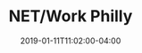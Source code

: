 ---
title: "NET/Work Philly"
date: "2019-01-11T11:02:00-04:00"
start_date: "2019-02-26T11:02:00-04:00"
end_date: "2019-02-26T11:02:00-04:00"
location: "Philadelphia, PA"
event_url: "https://technical.ly/philly/events/?city=philadelphia"
image_url: "https://drive.google.com/drive/folders/0B0HFzQQpQn3HY01jb3poWFJTQXc"
register_link: "https://www.universe.com/events/net-work-philly-2019-tickets-C3TBZL"
sites: 
  - developers
---